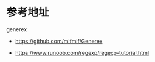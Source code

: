 # 参考地址
generex
- https://github.com/mifmif/Generex
  
- https://www.runoob.com/regexp/regexp-tutorial.html
